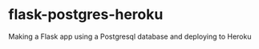 flask-postgres-heroku
=====================

Making a Flask app using a Postgresql database and deploying to Heroku

